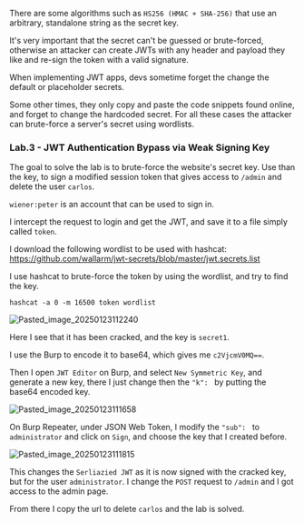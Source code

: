 There are some algorithms such as `HS256 (HMAC + SHA-256)` that use an arbitrary, standalone string as the secret key. 

It's very important that the secret can't be guessed or brute-forced, otherwise an attacker can create JWTs with any header and payload they like and re-sign the token with a valid signature.

When implementing JWT apps, devs sometime forget the change the default or placeholder secrets. 

Some other times, they only copy and paste the code snippets found online, and forget to change the hardcoded secret. For all these cases the attacker can brute-force a server's secret using wordlists.

### Lab.3 - JWT Authentication Bypass via Weak Signing Key

The goal to solve the lab is to brute-force the website's secret key. Use than the key, to sign a modified session token that gives access to `/admin` and delete the user `carlos`.

`wiener:peter` is an account that can be used to sign in.

I intercept the request to login and get the JWT, and save it to a file simply called `token`.

I download the following wordlist to be used with hashcat: https://github.com/wallarm/jwt-secrets/blob/master/jwt.secrets.list

I use hashcat to brute-force the token by using the wordlist, and try to find the key.

`hashcat -a 0 -m 16500 token wordlist`

![Pasted_image_20250123112240](https://github.com/user-attachments/assets/08fd9067-18c3-4d50-8126-73f30d91a38e)

Here I see that it has been cracked, and the key is `secret1`.

I use the Burp to encode it to base64, which gives me `c2VjcmV0MQ==`.

Then I open `JWT Editor` on Burp, and select `New Symmetric Key`, and generate a new key, there I just change then the `"k": `  by putting the base64 encoded key.

![Pasted_image_20250123111658](https://github.com/user-attachments/assets/ff73b338-6e38-4120-a7bd-2c160e52e615)

On Burp Repeater, under JSON Web Token, I modify the `"sub": ` to `administrator` and click on `Sign`, and choose the key that I created before.

![Pasted_image_20250123111815](https://github.com/user-attachments/assets/cdab0262-6008-4ee1-92a4-b800f7cada99)

This changes the `Serliazied JWT` as it is now signed with the cracked key, but for the user `administrator`. I change the `POST` request to `/admin` and I got access to the admin page.

From there I copy the url to delete `carlos` and the lab is solved.

